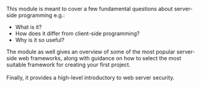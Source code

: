 This module is meant to cover a few fundamental questions about server-side programming e.g.:
- What is it?
- How does it differ from client-side programming?
- Why is it so useful?

The module as well gives an overview of some of the most popular server-side web frameworks, along with guidance on how to select the most suitable framework for creating your first project.<br />
<br />
Finally, it provides a high-level introductory to web server security.
